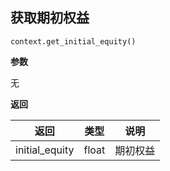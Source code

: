 ## 获取期初权益<div id='get_initial_equity'></div>

`context.get_initial_equity()`

**参数**

无

**返回**

| 返回           | 类型  | 说明     |
| -------------- | ----- | -------- |
| initial_equity | float | 期初权益 |

